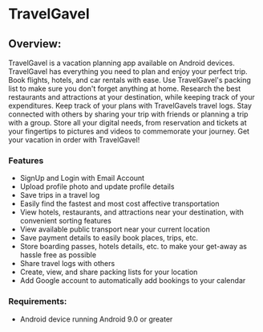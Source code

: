 # TravelGavel

## Overview:
TravelGavel is a vacation planning app available on Android devices. TravelGavel has everything you need to plan and enjoy your perfect trip. Book flights, hotels, and car rentals with ease. Use TravelGavel's packing list to make sure you don't forget anything at home. Research the best restaurants and attractions at your destination, while keeping track of your expenditures. Keep track of your plans with TravelGavels travel logs. Stay connected with others by sharing your trip with friends or planning a trip with a group. Store all your digital needs, from reservation and tickets at your fingertips to pictures and videos to commemorate your journey. Get your vacation in order with TravelGavel!

### Features
- SignUp and Login with Email Account
- Upload profile photo and update profile details
- Save trips in a travel log
- Easily find the fastest and most cost affective transportation
- View hotels, restaurants, and attractions near your destination, with convenient sorting features
- View available public transport near your current location
- Save payment details to easily book places, trips, etc.
- Store boarding passes, hotels details, etc. to make your get-away as hassle free as possible
- Share travel logs with others
- Create, view, and share packing lists for your location
- Add Google account to automatically add bookings to your calendar

### Requirements:
- Android device running Android 9.0 or greater


